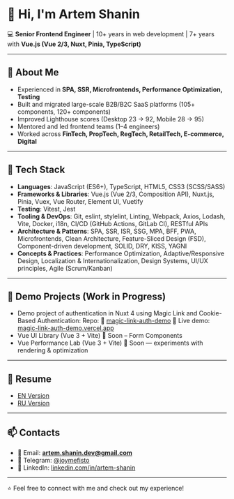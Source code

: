 <!--
**JoyMefisto/JoyMefisto** is a ✨ _special_ ✨ repository because its `README.md` (this file) appears on your GitHub profile.

Here are some ideas to get you started:

- 🔭 I’m currently working on ...
- 🌱 I’m currently learning ...
- 👯 I’m looking to collaborate on ...
- 🤔 I’m looking for help with ...
- 💬 Ask me about ...
- 📫 How to reach me: ...
- 😄 Pronouns: ...
- ⚡ Fun fact: ...
-->

# 👋 Hi, I'm Artem Shanin

💻 **Senior Frontend Engineer** | 10+ years in web development | 7+ years with **Vue.js (Vue 2/3, Nuxt, Pinia, TypeScript)**

---

## 🚀 About Me

- Experienced in **SPA, SSR, Microfrontends, Performance Optimization, Testing**
- Built and migrated large-scale B2B/B2C SaaS platforms (105+ components, 120+ components)
- Improved Lighthouse scores (Desktop 23 → 92, Mobile 28 → 95)
- Mentored and led frontend teams (1–4 engineers)
- Worked across **FinTech, PropTech, RegTech, RetailTech, E-commerce, Digital**

---

## 🔧 Tech Stack

- **Languages**: JavaScript (ES6+), TypeScript, HTML5, CSS3 (SCSS/SASS)
- **Frameworks & Libraries**: Vue.js (Vue 2/3, Composition API), Nuxt.js, Pinia, Vuex, Vue Router, Element UI, Vuetify
- **Testing**: Vitest, Jest
- **Tooling & DevOps**: Git, eslint, stylelint, Linting, Webpack, Axios, Lodash, Vite, Docker, i18n, CI/CD (GitHub Actions, GitLab CI), RESTful APIs
- **Architecture & Patterns**: SPA, SSR, ISR, SSG, MPA, BFF, PWA, Microfrontends, Clean Architecture, Feature-Sliced Design (FSD), Component-driven development, SOLID, DRY, KISS, YAGNI
- **Concepts & Practices**: Performance Optimization, Adaptive/Responsive Design, Localization & Internationalization, Design Systems, UI/UX principles, Agile (Scrum/Kanban)

---

## 📂 Demo Projects (Work in Progress)

- Demo project of authentication in Nuxt 4 using Magic Link and Cookie-Based Authentication:
  Repo: 💫 [magic-link-auth-demo](https://github.com/JoyMefisto/magic-link-auth-demo)
  🚀 Live demo: [magic-link-auth-demo.vercel.app](https://magic-link-auth-demo.vercel.app/)
- Vue UI Library (Vue 3 + Vite) 💫 Soon – Form Components
- Vue Performance Lab (Vue 3 + Vite) 💫 Soon — experiments with rendering & optimization

---

## 📄 Resume

- [EN Version](https://joymefisto.github.io/resume/en.pdf)
- [RU Version](https://joymefisto.github.io/resume/ru.pdf)

---

## 📫 Contacts

- 📧 Email: **artem.shanin.dev@gmail.com**
- 💬 Telegram: [@joymefisto](https://t.me/joymefisto)
- 🔗 LinkedIn: [linkedin.com/in/artem-shanin](https://www.linkedin.com/in/artem-shanin/)

---

⭐️ Feel free to connect with me and check out my experience!
